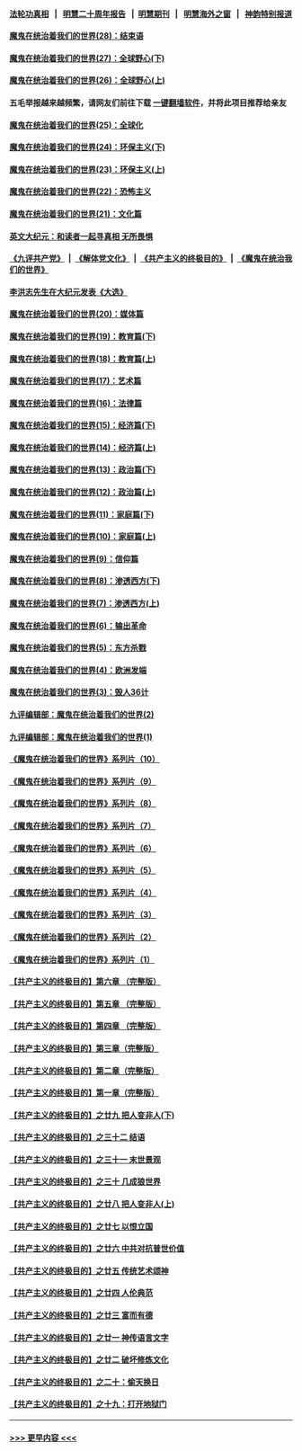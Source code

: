 #### [法轮功真相](https://github.com/gfw-breaker/truth/blob/master/README.md?t=0) &nbsp;&nbsp;|&nbsp;&nbsp; [明慧二十周年报告](https://github.com/gfw-breaker/mh-reports/blob/master/README.md?t=0) &nbsp;&nbsp;|&nbsp;&nbsp;[明慧期刊](https://github.com/gfw-breaker/mh-qikan) &nbsp;&nbsp;|&nbsp;&nbsp; [明慧海外之窗](https://github.com/gfw-breaker/mh-news/blob/master/README.md?t=0) &nbsp;&nbsp;|&nbsp;&nbsp; [神韵特别报道](https://github.com/gfw-breaker/mh-news/blob/master/shenyun.md?t=0)
#### [魔鬼在统治着我们的世界(28)：结束语](../pages/nsc422/n10936246.md?t=07180451) 
#### [魔鬼在统治着我们的世界(27)：全球野心(下)](../pages/nsc422/n10928319.md?t=07180451) 
#### [魔鬼在统治着我们的世界(26)：全球野心(上)](../pages/nsc422/n10900318.md?t=07180451) 
#### 五毛举报越来越频繁，请网友们前往下载 [一键翻墙软件](https://github.com/gfw-breaker/ssr-accounts)，并将此项目推荐给亲友
#### [魔鬼在统治着我们的世界(25)：全球化](../pages/nsc422/n10788205.md?t=07180451) 
#### [魔鬼在统治着我们的世界(24)：环保主义(下)](../pages/nsc422/n10695307.md?t=07180451) 
#### [魔鬼在统治着我们的世界(23)：环保主义(上)](../pages/nsc422/n10688613.md?t=07180451) 
#### [魔鬼在统治着我们的世界(22)：恐怖主义](../pages/nsc422/n10614727.md?t=07180451) 
#### [魔鬼在统治着我们的世界(21)：文化篇](../pages/nsc422/n10597706.md?t=07180451) 
#### [英文大纪元：和读者一起寻真相 无所畏惧](../pages/nsc422/n12542027.md?t=07180451) 
#### [《九评共产党》](https://github.com/begood0513/9ping.md/blob/master/README.md) &nbsp;|&nbsp; [《解体党文化》](../../../../jtdwh.md/blob/master/README.md)  &nbsp;|&nbsp; [《共产主义的终极目的》](../../../../gczydzjmd.md/blob/master/README.md) &nbsp;|&nbsp; [《魔鬼在统治我们的世界》](../../../../mgztzwmdsj.md/blob/master/README.md) 
#### [李洪志先生在大纪元发表《大选》](../pages/nsc422/n12534746.md?t=07180451) 
#### [魔鬼在统治着我们的世界(20)：媒体篇](../pages/nsc422/n10586579.md?t=07180451) 
#### [魔鬼在统治着我们的世界(19)：教育篇(下)](../pages/nsc422/n10564808.md?t=07180451) 
#### [魔鬼在统治着我们的世界(18)：教育篇(上)](../pages/nsc422/n10526970.md?t=07180451) 
#### [魔鬼在统治着我们的世界(17)：艺术篇](../pages/nsc422/n10499093.md?t=07180451) 
#### [魔鬼在统治着我们的世界(16)：法律篇](../pages/nsc422/n10485969.md?t=07180451) 
#### [魔鬼在统治着我们的世界(15)：经济篇(下)](../pages/nsc422/n10469975.md?t=07180451) 
#### [魔鬼在统治着我们的世界(14)：经济篇(上)](../pages/nsc422/n10457370.md?t=07180451) 
#### [魔鬼在统治着我们的世界(13)：政治篇(下)](../pages/nsc422/n10448270.md?t=07180451) 
#### [魔鬼在统治着我们的世界(12)：政治篇(上)](../pages/nsc422/n10444576.md?t=07180451) 
#### [魔鬼在统治着我们的世界(11)：家庭篇(下)](../pages/nsc422/n10440961.md?t=07180451) 
#### [魔鬼在统治着我们的世界(10)：家庭篇(上)](../pages/nsc422/n10435448.md?t=07180451) 
#### [魔鬼在统治着我们的世界(9)：信仰篇](../pages/nsc422/n10432159.md?t=07180451) 
#### [魔鬼在统治着我们的世界(8)：渗透西方(下)](../pages/nsc422/n10429603.md?t=07180451) 
#### [魔鬼在统治着我们的世界(7)：渗透西方(上)](../pages/nsc422/n10426013.md?t=07180451) 
#### [魔鬼在统治着我们的世界(6)：输出革命](../pages/nsc422/n10421536.md?t=07180451) 
#### [魔鬼在统治着我们的世界(5)：东方杀戮](../pages/nsc422/n10417707.md?t=07180451) 
#### [魔鬼在统治着我们的世界(4)：欧洲发端](../pages/nsc422/n10414890.md?t=07180451) 
#### [魔鬼在统治着我们的世界(3)：毁人36计](../pages/nsc422/n10411583.md?t=07180451) 
#### [九评编辑部：魔鬼在统治着我们的世界(2)](../pages/nsc422/n10410036.md?t=07180451) 
#### [九评编辑部：魔鬼在统治着我们的世界(1)](../pages/nsc422/n10406825.md?t=07180451) 
#### [《魔鬼在统治着我们的世界》系列片（10）](../pages/nsc422/n12292670.md?t=07180451) 
#### [《魔鬼在统治着我们的世界》系列片（9）](../pages/nsc422/n12290859.md?t=07180451) 
#### [《魔鬼在统治着我们的世界》系列片（8）](../pages/nsc422/n12287445.md?t=07180451) 
#### [《魔鬼在统治着我们的世界》系列片（7）](../pages/nsc422/n12283425.md?t=07180451) 
#### [《魔鬼在统治着我们的世界》系列片（6）](../pages/nsc422/n12282314.md?t=07180451) 
#### [《魔鬼在统治着我们的世界》系列片（5）](../pages/nsc422/n12281419.md?t=07180451) 
#### [《魔鬼在统治着我们的世界》系列片（4）](../pages/nsc422/n12274024.md?t=07180451) 
#### [《魔鬼在统治着我们的世界》系列片（3）](../pages/nsc422/n12271322.md?t=07180451) 
#### [《魔鬼在统治着我们的世界》系列片（2）](../pages/nsc422/n12269049.md?t=07180451) 
#### [《魔鬼在统治着我们的世界》系列片（1）](../pages/nsc422/n12267575.md?t=07180451) 
#### [【共产主义的终极目的】第六章 （完整版）](../pages/nsc422/n11428913.md?t=07180451) 
#### [【共产主义的终极目的】第五章 （完整版）](../pages/nsc422/n11428912.md?t=07180451) 
#### [【共产主义的终极目的】第四章 （完整版）](../pages/nsc422/n11428907.md?t=07180451) 
#### [【共产主义的终极目的】第三章（完整版）](../pages/nsc422/n11428848.md?t=07180451) 
#### [【共产主义的终极目的】第二章（完整版）](../pages/nsc422/n11428831.md?t=07180451) 
#### [【共产主义的终极目的】第一章（完整版）](../pages/nsc422/n11417651.md?t=07180451) 
#### [【共产主义的终极目的】之廿九 把人变非人(下)](../pages/nsc422/n11344140.md?t=07180451) 
#### [【共产主义的终极目的】之三十二 结语](../pages/nsc422/n11360535.md?t=07180451) 
#### [【共产主义的终极目的】之三十一 末世景观](../pages/nsc422/n11351129.md?t=07180451) 
#### [【共产主义的终极目的】之三十 几成狼世界](../pages/nsc422/n11348280.md?t=07180451) 
#### [【共产主义的终极目的】之廿八 把人变非人(上)](../pages/nsc422/n11340492.md?t=07180451) 
#### [【共产主义的终极目的】之廿七 以恨立国](../pages/nsc422/n11336944.md?t=07180451) 
#### [【共产主义的终极目的】之廿六 中共对抗普世价值](../pages/nsc422/n11324785.md?t=07180451) 
#### [【共产主义的终极目的】之廿五 传统艺术颂神](../pages/nsc422/n11296396.md?t=07180451) 
#### [【共产主义的终极目的】之廿四 人伦典范](../pages/nsc422/n11296397.md?t=07180451) 
#### [【共产主义的终极目的】之廿三 富而有德](../pages/nsc422/n11283598.md?t=07180451) 
#### [【共产主义的终极目的】之廿一 神传语言文字](../pages/nsc422/n11263265.md?t=07180451) 
#### [【共产主义的终极目的】之廿二 破坏修炼文化](../pages/nsc422/n11245728.md?t=07180451) 
#### [【共产主义的终极目的】之二十：偷天换日](../pages/nsc422/n11238846.md?t=07180451) 
#### [【共产主义的终极目的】之十九：打开地狱门](../pages/nsc422/n11206376.md?t=07180451) 

----
#### [ >>> 更早内容 <<< ](../indexes/nsc422-earlier.md)
